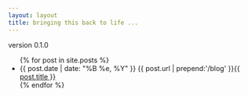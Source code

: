```yaml
---
layout: layout
title: bringing this back to life ...
---
```


<div class="content">
<div>version 0.1.0</div>
  <div class="related">
    <ul>
      {% for post in site.posts %}
      <li>
	<span>{{ post.date | date: "%B %e, %Y" }}</span> <span>{{ post.url | prepend:'/blog' }}</span><a href="{{ post.url | prepend:'/blog' }}">{{ post.title }}</a>
      </li>
      {% endfor %}
    </ul>
  </div>
</div>
